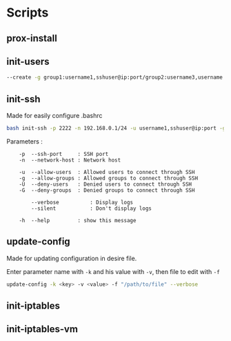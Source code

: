 # Scripts

## prox-install

## init-users
```sh
--create -g group1:username1,sshuser@ip:port/group2:username3,username
```

## init-ssh
Made for easily configure .bashrc
```sh
bash init-ssh -p 2222 -n 192.168.0.1/24 -u username1,sshuser@ip:port -g group1,group2 -U username3,sshuser@ip:port -G group4
```

Parameters :
```
    -p  --ssh-port     : SSH port
    -n  --network-host : Network host

    -u  --allow-users  : Allowed users to connect through SSH
    -g  --allow-groups : Allowed groups to connect through SSH
    -U  --deny-users   : Denied users to connect through SSH
    -G  --deny-groups  : Denied groups to connect through SSH

        --verbose          : Display logs
        --silent           : Don't display logs

    -h  --help         : show this message
```
## update-config
Made for updating configuration in desire file.

Enter parameter name with `-k` and his value with `-v`, then file to edit with `-f`
```sh
update-config -k <key> -v <value> -f "/path/to/file" --verbose
```

## init-iptables
## init-iptables-vm
